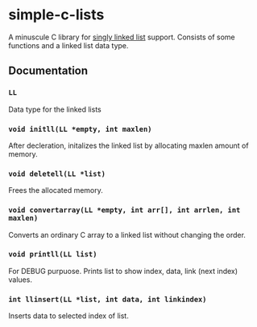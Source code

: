# simple-c-lists
A minuscule C library for [singly linked list](https://en.wikipedia.org/wiki/Linked_list#Singly_linked_list) support. Consists of some functions and a linked list data type.

## Documentation

### ```LL```
Data type for the linked lists

### ```void initll(LL *empty, int maxlen)```
After decleration, initalizes the linked list by allocating maxlen amount of memory.

### ```void deletell(LL *list)```
Frees the allocated memory.

### ```void convertarray(LL *empty, int arr[], int arrlen, int maxlen)```
Converts an ordinary C array to a linked list without changing the order. 

### ```void printll(LL list)```
For DEBUG purpuose. Prints list to show index, data, link (next index) values.

### ```int llinsert(LL *list, int data, int linkindex)```
Inserts data to selected index of list.

